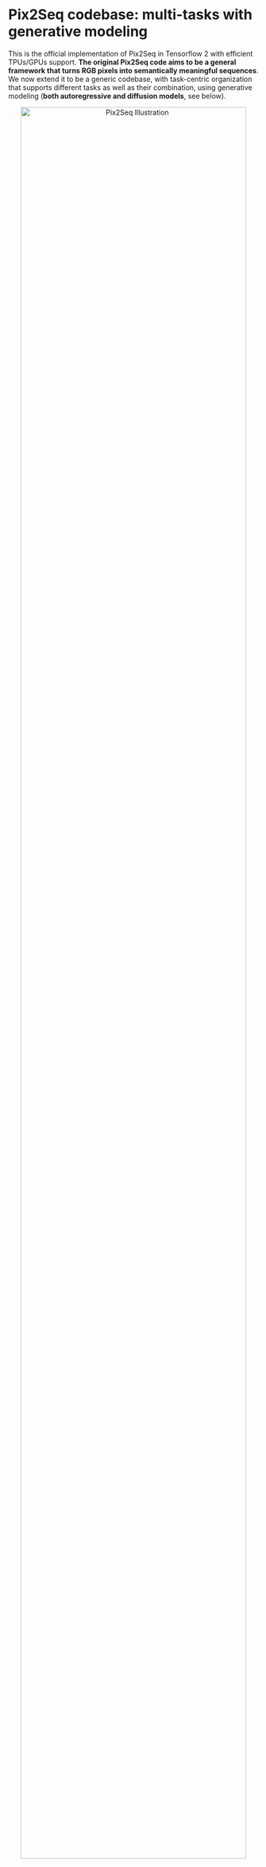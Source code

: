 # Pix2Seq codebase: multi-tasks with generative modeling

This is the official implementation of Pix2Seq in Tensorflow 2 with efficient TPUs/GPUs support.
**The original Pix2Seq code aims to be a general framework that turns RGB pixels into semantically meaningful sequences**. We now extend it to be a generic codebase, with task-centric organization that supports different tasks as well as their combination, using generative modeling (**both autoregressive and diffusion models**, see below).

<div align="center">
  <img width="95%" alt="Pix2Seq Illustration" src="pix2seq.gif">
</div>
<div align="center">
  An illustration of Pix2Seq for object detection (from <a href="https://ai.googleblog.com/2022/04/pix2seq-new-language-interface-for.html">our Google AI blog post</a>).
</div>

## (<span style="color:red">NEW!</span>) FitTransformer (FIT)

We added (official) implementations of FIT architecture (as an encoder, a diffusion decoder, or an autoregressive decoder) see architectures/transformers.py.

## (<span style="color:red">NEW!</span>) Diffusion models

We added (official) implementations of diffusion models (such as Bit Diffusion, RIN, see references below) built on top of the original Pix2Seq codebase and they can be found in tasks/, models/, and architectures/.

Please note that we have not yet added proper documentations on training these models.

## Models
<a href="https://colab.research.google.com/github/google-research/pix2seq/blob/master/colabs/pix2seq_inference_object_detection.ipynb" target="_parent"><img src="https://colab.research.google.com/assets/colab-badge.svg" alt="Open In Colab"/></a>

### Objects365 object detection pretrained checkpoints

Backbone       | Total params (M) | Image size | Google cloud storage location
-------------: | ---------------: | ---------: | -----------:
ResNet-50      | 36.6             | 640x640    | [gs://pix2seq/obj365_pretrain/resnet_640x640_b256_s400k](https://console.cloud.google.com/storage/browser/pix2seq/obj365_pretrain/resnet_640x640_b256_s400k)
ResNet-50 (C4) | 84.7             | 640x640    | [gs://pix2seq/obj365_pretrain/resnetc_640x640_b256_s400k](https://console.cloud.google.com/storage/browser/pix2seq/obj365_pretrain/resnetc_640x640_b256_s400k)
ViT-B          | 115.2            | 640x640    | [gs://pix2seq/obj365_pretrain/vit_b_640x640_b256_s400k](https://console.cloud.google.com/storage/browser/pix2seq/obj365_pretrain/vit_b_640x640_b256_s400k)
ViT-L          | 341.2            | 640x640    | [gs://pix2seq/obj365_pretrain/vit_l_640x640_b256_s400k](https://console.cloud.google.com/storage/browser/pix2seq/obj365_pretrain/vit_l_640x640_b256_s400k)


### COCO object detection fine-tuned checkpoints

Backbone       | Total params (M) | Image size | COCO AP   | Google cloud storage location
-------------: | ---------------: | ---------: | --------: | -----------:
ResNet-50      | 36.6             | 640x640    | 39.1      | [gs://pix2seq/coco_det_finetune/resnet_640x640](https://console.cloud.google.com/storage/browser/pix2seq/coco_det_finetune/resnet_640x640)
ResNet-50      | 36.6             | 1024x1024  | 41.7      | [gs://pix2seq/coco_det_finetune/resnet_1024x1024](https://console.cloud.google.com/storage/browser/pix2seq/coco_det_finetune/resnet_1024x1024)
ResNet-50      | 36.6             | 1333x1333  | 42.6      | [gs://pix2seq/coco_det_finetune/resnet_1333x1333](https://console.cloud.google.com/storage/browser/pix2seq/coco_det_finetune/resnet_1333x1333)
ResNet-50 (C4) | 84.7             | 640x640    | 44.7      | [gs://pix2seq/coco_det_finetune/resnetc_640x640](https://console.cloud.google.com/storage/browser/pix2seq/coco_det_finetune/resnetc_640x640)
ResNet-50 (C4) | 84.7             | 1024x1024  | 46.9      | [gs://pix2seq/coco_det_finetune/resnetc_1024x1024](https://console.cloud.google.com/storage/browser/pix2seq/coco_det_finetune/resnetc_1024x1024)
ResNet-50 (C4) | 84.7             | 1333x1333  | 47.3      | [gs://pix2seq/coco_det_finetune/resnetc_1333x1333](https://console.cloud.google.com/storage/browser/pix2seq/coco_det_finetune/resnetc_1333x1333)
ViT-B          | 115.2            | 640x640    | 44.2      | [gs://pix2seq/coco_det_finetune/vit_b_640x640](https://console.cloud.google.com/storage/browser/pix2seq/coco_det_finetune/vit_b_640x640)
ViT-B          | 115.2            | 1024x1024  | 46.5      | [gs://pix2seq/coco_det_finetune/vit_b_1024x1024](https://console.cloud.google.com/storage/browser/pix2seq/coco_det_finetune/vit_b_1024x1024)
ViT-B          | 115.2            | 1333x1333  | 47.1      | [gs://pix2seq/coco_det_finetune/vit_b_1333x1333](https://console.cloud.google.com/storage/browser/pix2seq/coco_det_finetune/vit_b_1333x1333)
ViT-L          | 341.2            | 640x640    | 47.6      | [gs://pix2seq/coco_det_finetune/vit_l_640x640](https://console.cloud.google.com/storage/browser/pix2seq/coco_det_finetune/vit_l_640x640)
ViT-L          | 341.2            | 1024x1024  | 49.2      | [gs://pix2seq/coco_det_finetune/vit_l_1024x1024](https://console.cloud.google.com/storage/browser/pix2seq/coco_det_finetune/vit_l_1024x1024)
ViT-L          | 341.2            | 1333x1333  | 50.0      | [gs://pix2seq/coco_det_finetune/vit_l_1333x1333](https://console.cloud.google.com/storage/browser/pix2seq/coco_det_finetune/vit_l_1333x1333)

### Multitask checkpoints
Jointly fine-tuned on coco object detection, instance segmentation, captioning and keypoint detection.

Backbone       | Total params (M) | Image size | COCO AP   | Google cloud storage location
-------------: | ---------------: | ---------: | --------: | -----------:
ViT-B          | 115.2            | 640x640    | 44.2      | [gs://pix2seq/multi_task/ckpt/vit_b_640x640](https://console.cloud.google.com/storage/browser/pix2seq/multi_task/ckpt/vit_b_640x640)
ViT-B          | 115.2            | 1024x1024  | 46.5      | [gs://pix2seq/multi_task/ckpt/vit_b_1024x1024](https://console.cloud.google.com/storage/browser/pix2seq/multi_task/ckpt/vit_b_1024x1024)

## Usage

### Colabs

See [colabs](colabs) for inference and fine-tuning demos. Give [it](https://colab.research.google.com/github/google-research/pix2seq/blob/master/colabs/pix2seq_inference_object_detection.ipynb) a try!


### Basic setup before running the code

The following setup is required before running the code.

```
git clone https://github.com/google-research/pix2seq.git
pip install -r requirements.txt
```

Download COCO annotations from [gs://pix2seq/multi_task/data/coco/json](https://console.cloud.google.com/storage/browser/pix2seq/multi_task/data/coco/json) to `/tmp/coco_annotations` (dir can be updated in the configs).

```
annotations_dir=/tmp/coco_annotations
wget https://storage.googleapis.com/pix2seq/multi_task/data/coco/json/captions_train2017_eval_compatible.json $annotations_dir
wget https://storage.googleapis.com/pix2seq/multi_task/data/coco/json/captions_val2017_eval_compatible.json $annotations_dir
wget https://storage.googleapis.com/pix2seq/multi_task/data/coco/json/instances_train2017.json $annotations_dir
wget https://storage.googleapis.com/pix2seq/multi_task/data/coco/json/instances_val2017.json $annotations_dir
wget https://storage.googleapis.com/pix2seq/multi_task/data/coco/json/person_keypoints_train2017.json $annotations_dir
wget https://storage.googleapis.com/pix2seq/multi_task/data/coco/json/person_keypoints_val2017.json $annotations_dir
```

(Optional) If accessing the pretrained checkpoints in Cloud is slowing down or blocking the start of training/eval, you can download them manually with following command `gsutil cp -r gs://cloud_folder local_folder`, and update `pretrained_ckpt` in the config file accordingly.

(Optional) If training fails at the start (due to NcclAllReduce error), try a different `cross_device_ops` for `tf.distribute.MirroredStrategy` in utils.py:build_strategy function.

### Instructions for training (fine-tuning) of object detection models.

Below is the instruction for starting a training job, where we've set up a configuration mainly for fine-tuning the objects365 pretrained models.

Step 1: check [config_det_finetune.py](configs/config_det_finetune.py) and update if necessary, such as `encoder_variant`, `image_size`.

Step 2: run `python3 run.py --mode=train --model_dir=/tmp/model_dir --config=configs/config_det_finetune.py --config.train.batch_size=32 --config.train.epochs=20 --config.optimization.learning_rate=3e-5`.

(Optional) Setup tensorboard for training curves with `tensorboard --logdir=/tmp/model_dir`. Note: eval on this drill fine-tuning run (with vit-b 640x640 and 20 epochs) should give ~43.5 AP. Exact configurations used to reproduce the COCO fine-tuning results can be found in gs://pix2seq/coco_det_finetune/...

(Optional) Set `--run_eagerly=True` for interactive debugging (which will be slower).

### Instructions for evaluation of object detection models.

Below is the instruction for starting an evaluation job, which monitors the specified directory and perform (continuous) evaluation of the latest and un-evaluated checkpoints. It can be started in parallel to or after the training.

Step 1: check [config_det_finetune.py](configs/config_det_finetune.py) and update if necessary, such as `encoder_variant`, `image_size`. Set `checkpoint_dir` if the checkpoints to evaluate are not in `model_dir` (e.g., for evaluating our provided fine-tuning checkpoints).

Step 2: run `python3 run.py --mode=eval --model_dir=/tmp/model_dir --config=configs/config_det_finetune.py --config.dataset.coco_annotations_dir=/path/to/annotations --config.eval.batch_size=40`.

(Optional) Setup tensorboard for eval curves and detection visualizations with `tensorboard --logdir=/tmp/model_dir`.

### Instructions for evaluation of multi-task models.
In `configs/config_multi_task.py` uncomment the line with `checkpoint_dir=get_multi_task_checkpoint_dir(...)`.
To evaluate for image size `1024x1024` update `image_size` in the config.

#### Object detection

```
config=configs/config_multi_task.py:object_detection@coco/2017_object_detection,vit-b
model_dir=/tmp/pix2seq_eval_det
# Path to save the detected boxes for evaluating other tasks.
boxes_json_path=$model_dir/boxes.json
python3 run.py --config=$config --model_dir=$model_dir --mode=eval --config.task.eval_outputs_json_path=$boxes_json_path
```

(Optional) In order to use the detected boxes generated in the previous step for eval of instance segmentation and keypoint detection, they need to be converted to tfrecords using the command below. Alternatively you can use the pre-processed tfrecords that we have provided.

```
box_tfrecords=/tmp/boxes
python3 data/scripts/merge_coco_json_tfrecord.py --tfrecord_path=gs://pix2seq/multi_task/data/coco/tfrecord/val* --annotation_path=$boxes_json_path  --output_dir=$box_tfrecords
```

#### Instance segmentation

```
config=configs/config_multi_task.py:instance_segmentation@coco/2017_instance_segmentation,vit-b
val_file_pattern=gs://pix2seq/multi_task/data/coco/det_boxes/vit_b_640x640/*.tfrecord
# val_file_pattern=$box_tfrecords/*.tfrecord
# Number of masks to aggregate. Reduce this for faster but lower quality eval. 
num_samples=8
model_dir=/tmp/pix2seq_eval_ins
python3 run.py --config=$config --model_dir=$model_dir --mode=eval --config.dataset.val_file_pattern=$val_file_pattern --config.task.ensemble_num_samples=$num_samples
```

#### Keypoint detection
```
config="configs/config_multi_task.py:keypoint_detection@coco/2017_keypoint_detection,vit-b"
val_file_pattern=gs://pix2seq/multi_task/data/coco/det_boxes/vit_b_640x640/*.tfrecord
# val_file_pattern=$box_tfrecords/*.tfrecord
model_dir=/tmp/pix2seq_eval_key
python3 run.py --config=$config --model_dir=$model_dir --mode=eval --config.dataset.val_file_pattern=$val_file_pattern
```

#### Captioning
```
config=configs/config_multi_task.py:captioning@coco/2017_captioning,vit-b
model_dir=/tmp/pix2seq_eval_cap
python3 run.py --config=$config --model_dir=$model_dir --mode=eval
```

For captioning, the generated captions are written to `$model_dir/coco_result_{step}_{uuid.uuid4()}.json`. Metrics can be computed using the official coco scripts.

Note: You can run eval on a subset of images by setting `--config.eval.steps`.

## Cite

[Pix2seq paper](https://arxiv.org/abs/2109.10852):

```
@article{chen2021pix2seq,
  title={Pix2seq: A language modeling framework for object detection},
  author={Chen, Ting and Saxena, Saurabh and Li, Lala and Fleet, David J and Hinton, Geoffrey},
  journal={arXiv preprint arXiv:2109.10852},
  year={2021}
}
```

[Pix2seq multi-task paper](https://arxiv.org/abs/2206.07669):

```
@article{chen2022unified,
  title={A Unified Sequence Interface for Vision Tasks},
  author={Chen, Ting and Saxena, Saurabh and Li, Lala and Lin, Tsung-Yi and Fleet, David J. and Hinton, Geoffrey},
  journal={arXiv preprint arXiv:2206.07669},
  year={2022}
}
```

[Pix2seq-D paper](https://arxiv.org/abs/2210.06366):

```
@article{chen2022unified,
  title={A generalist framework for panoptic segmentation of images and videos},
  author={Chen, Ting and Li, Lala and Saxena, Saurabh and Hinton, Geoffrey and Fleet, David J.},
  journal={arXiv preprint arXiv:2210.06366},
  year={2022}
}
```

[Bit Diffusion paper](https://arxiv.org/abs/2208.04202):

```
@article{chen2022analog,
  title={Analog bits: Generating discrete data using diffusion models with self-conditioning},
  author={Chen, Ting and Zhang, Ruixiang and Hinton, Geoffrey},
  journal={arXiv preprint arXiv:2208.04202},
  year={2022}
}
```

[RIN Diffusion paper](https://arxiv.org/abs/2212.11972):

```
@article{jabri2022scalable,
  title={Scalable Adaptive Computation for Iterative Generation},
  author={Jabri, Allan and Fleet, David J. and Chen, Ting},
  journal={arXiv preprint arXiv:2212.11972},
  year={2022}
}
```

[Diffusion noise scheduling paper](https://arxiv.org/abs/2301.10972):

```
@article{chen2023on,
  title={On the Importance of Noise Scheduling for Diffusion Models},
  author={Chen, Ting},
  journal={arXiv preprint arXiv:2301.10972},
  year={2023}
}
```

[FitTransformer (FIT) paper](https://arxiv.org/abs/2305.xx):

```
@article{chen2023fit,
  title={FIT: Far-reaching Interleaved Transformers},
  author={Chen, Ting and Li, Lala},
  journal={arXiv preprint arXiv:2305.xx},
  year={2023}
}
```

## Disclaimer
This is not an officially supported Google product.
